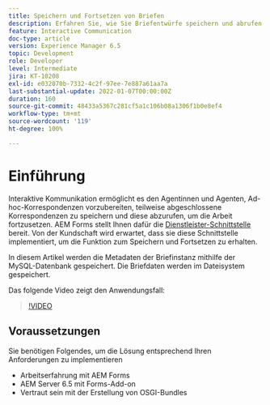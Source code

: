 ```yaml
---
title: Speichern und Fortsetzen von Briefen
description: Erfahren Sie, wie Sie Briefentwürfe speichern und abrufen
feature: Interactive Communication
doc-type: article
version: Experience Manager 6.5
topic: Development
role: Developer
level: Intermediate
jira: KT-10208
exl-id: e032070b-7332-4c2f-97ee-7e887a61aa7a
last-substantial-update: 2022-01-07T00:00:00Z
duration: 160
source-git-commit: 48433a5367c281cf5a1c106b08a1306f1b0e8ef4
workflow-type: tm+mt
source-wordcount: '119'
ht-degree: 100%

---
```


# Einführung

Interaktive Kommunikation ermöglicht es den Agentinnen und Agenten, Ad-hoc-Korrespondenzen vorzubereiten, teilweise abgeschlossene Korrespondenzen zu speichern und diese abzurufen, um die Arbeit fortzusetzen. AEM Forms stellt Ihnen dafür die [Dienstleister-Schnittstelle](https://developer.adobe.com/experience-manager/reference-materials/6-5/forms/javadocs/com/adobe/fd/ccm/ccr/ccrDocumentInstance/api/services/CCRDocumentInstanceService.html) bereit. Von der Kundschaft wird erwartet, dass sie diese Schnittstelle implementiert, um die Funktion zum Speichern und Fortsetzen zu erhalten.

In diesem Artikel werden die Metadaten der Briefinstanz mithilfe der MySQL-Datenbank gespeichert. Die Briefdaten werden im Dateisystem gespeichert.

Das folgende Video zeigt den Anwendungsfall:

>[!VIDEO](https://video.tv.adobe.com/v/342129?quality=12&learn=on)

## Voraussetzungen

Sie benötigen Folgendes, um die Lösung entsprechend Ihren Anforderungen zu implementieren

* Arbeitserfahrung mit AEM Forms
* AEM Server 6.5 mit Forms-Add-on
* Vertraut sein mit der Erstellung von OSGI-Bundles
